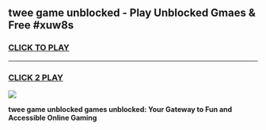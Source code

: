 
## twee game unblocked - Play Unblocked Gmaes & Free #xuw8s
<h3>
<a href="https://news.freeplayer.one?title=twee_game_unblocked&ref=03M">CLICK TO PLAY</a></h3>
<hr>

<h3>
<a href="https://news.freeplayer.one?title=twee_game_unblocked&ref=03M">CLICK 2 PLAY</a>
  
</h3>

<a href="https://news.freeplayer.one?title=twee_game_unblocked&ref=03M"><img src="https://clearcache.store/games.png"></a>


**twee game unblocked games unblocked: Your Gateway to Fun and Accessible Online Gaming**

